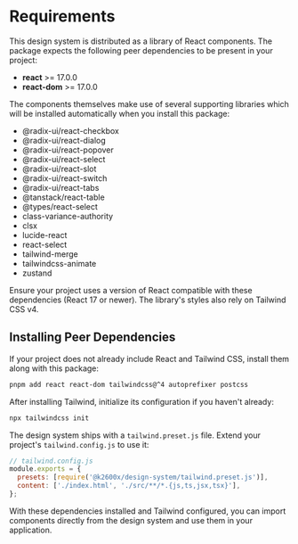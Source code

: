 # Requirements

This design system is distributed as a library of React components. The package expects the following peer dependencies to be present in your project:

- **react** >= 17.0.0
- **react-dom** >= 17.0.0

The components themselves make use of several supporting libraries which will be installed automatically when you install this package:

- @radix-ui/react-checkbox
- @radix-ui/react-dialog
- @radix-ui/react-popover
- @radix-ui/react-select
- @radix-ui/react-slot
- @radix-ui/react-switch
- @radix-ui/react-tabs
- @tanstack/react-table
- @types/react-select
- class-variance-authority
- clsx
- lucide-react
- react-select
- tailwind-merge
- tailwindcss-animate
- zustand

Ensure your project uses a version of React compatible with these dependencies (React 17 or newer).  The library's styles also rely on Tailwind CSS v4.

## Installing Peer Dependencies

If your project does not already include React and Tailwind CSS, install them along with this package:

```bash
pnpm add react react-dom tailwindcss@^4 autoprefixer postcss
```

After installing Tailwind, initialize its configuration if you haven't already:

```bash
npx tailwindcss init
```

The design system ships with a `tailwind.preset.js` file. Extend your project's `tailwind.config.js` to use it:

```js
// tailwind.config.js
module.exports = {
  presets: [require('@k2600x/design-system/tailwind.preset.js')],
  content: ['./index.html', './src/**/*.{js,ts,jsx,tsx}'],
};
```

With these dependencies installed and Tailwind configured, you can import components directly from the design system and use them in your application.
